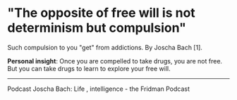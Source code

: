 # "The opposite of free will is not determinism but compulsion" 
Such compulsion to you "get" from addictions. By Joscha Bach [1].

**Personal insight**: Once you are compelled to take drugs, you are not free. But you can take drugs to learn to explore your free will. 


__________
Podcast Joscha Bach: Life , intelligence - the Fridman Podcast
